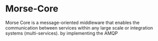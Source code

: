 # Morse-Core
Morse Core is a message-oriented middleware that enables the communication between services within any large scale or integration   systems (multi-services). by implementing  the AMQP 
